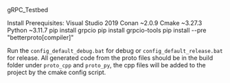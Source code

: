 gRPC_Testbed

Install Prerequisites:
Visual Studio 2019
Conan ~2.0.9
Cmake ~3.27.3
Python ~3.11.7
pip install grpcio
pip install grpcio-tools
pip install --pre "betterproto[compiler]"

Run the `config_default_debug.bat` for debug or `config_default_release.bat` for release. All generated code from the proto files should be in the build folder under `proto_cpp` and `proto_py`, the cpp files will be added to the project by the cmake config script.
